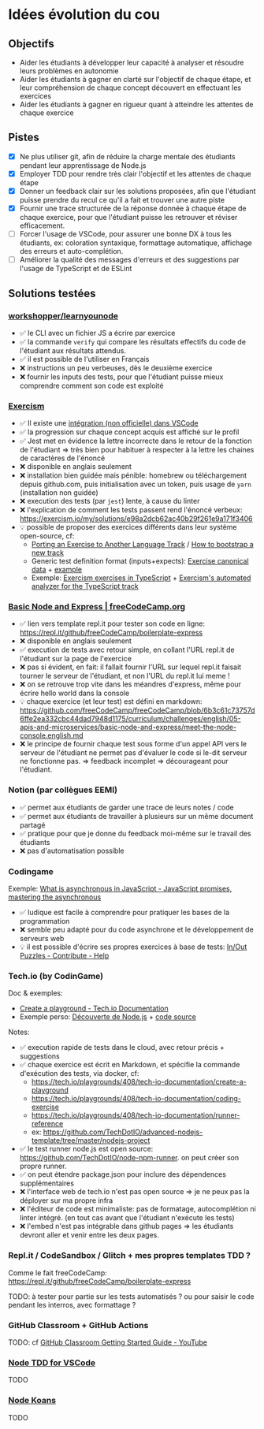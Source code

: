 # Idées évolution du cou

## Objectifs

- Aider les étudiants à développer leur capacité à analyser et résoudre leurs problèmes en autonomie
- Aider les étudiants à gagner en clarté sur l'objectif de chaque étape, et leur compréhension de chaque concept découvert en effectuant les exercices
- Aider les étudiants à gagner en rigueur quant à atteindre les attentes de chaque exercice

## Pistes

- [x] Ne plus utiliser git, afin de réduire la charge mentale des étudiants pendant leur apprentissage de Node.js
- [x] Employer TDD pour rendre très clair l'objectif et les attentes de chaque étape
- [x] Donner un feedback clair sur les solutions proposées, afin que l'étudiant puisse prendre du recul ce qu'il a fait et trouver une autre piste
- [x] Fournir une trace structurée de la réponse donnée à chaque étape de chaque exercice, pour que l'étudiant puisse les retrouver et réviser efficacement.
- [ ] Forcer l'usage de VSCode, pour assurer une bonne DX à tous les étudiants, ex: coloration syntaxique, formattage automatique, affichage des erreurs et auto-complétion.
- [ ] Améliorer la qualité des messages d'erreurs et des suggestions par l'usage de TypeScript et de ESLint

## Solutions testées

### [workshopper/learnyounode](https://github.com/workshopper/learnyounode)

- ✅ le CLI avec un fichier JS a écrire par exercice
- ✅ la commande `verify` qui compare les résultats effectifs du code de l'étudiant aux résultats attendus.
- ✅ il est possible de l'utiliser en Français
- ❌ instructions un peu verbeuses, dès le deuxième exercice
- ❌ fournir les inputs des tests, pour que l'étudiant puisse mieux comprendre comment son code est exploité

### [Exercism](https://exercism.io/my/tracks/typescript)

- ✅ Il existe une [intégration (non officielle) dans VSCode](https://marketplace.visualstudio.com/items?itemName=masonliu.exercism)
- ✅ la progression sur chaque concept acquis est affiché sur le profil
- ✅ Jest met en évidence la lettre incorrecte dans le retour de la fonction de l'étudiant => très bien pour habituer à respecter à la lettre les chaines de caractères de l'énoncé
- ❌ disponible en anglais seulement
- ❌ installation bien guidée mais pénible: homebrew ou téléchargement depuis github.com, puis initialisation avec un token, puis usage de `yarn` (installation non guidée)
- ❌ execution des tests (par `jest`) lente, à cause du linter
- ❌ l'explication de comment les tests passent rend l'énoncé verbeux: https://exercism.io/my/solutions/e98a2dcb62ac40b29f261e9a171f3406
- 💡 possible de proposer des exercices différents dans leur système open-source, cf:
  - [Porting an Exercise to Another Language Track](https://github.com/exercism/docs/blob/master/you-can-help/implement-an-exercise-from-specification.md) / [How to bootstrap a new track](https://github.com/exercism/request-new-language-track/blob/master/README.md#how-to-bootstrap-a-new-track)
  - Generic test definition format (inputs+expects): [Exercise canonical data](https://github.com/exercism/docs/blob/master/you-can-help/improve-exercise-metadata.md#extracting-canonical-test-data) + [example](https://github.com/exercism/problem-specifications/blob/master/exercises/acronym/canonical-data.json)
  - Exemple: [Exercism exercises in TypeScript](https://github.com/exercism/typescript) + [Exercism's automated analyzer for the TypeScript track](https://github.com/exercism/typescript-analyzer)

### [Basic Node and Express | freeCodeCamp.org](https://www.freecodecamp.org/learn/apis-and-microservices/basic-node-and-express/)

- ✅ lien vers template repl.it pour tester son code en ligne: https://repl.it/github/freeCodeCamp/boilerplate-express
- ❌ disponible en anglais seulement
- ✅ execution de tests avec retour simple, en collant l'URL repl.it de l'étudiant sur la page de l'exercice
- ❌ pas si évident, en fait: il fallait fournir l'URL sur lequel repl.it faisait tourner le serveur de l'étudiant, et non l'URL du repl.it lui meme !
- ❌ on se retrouve trop vite dans les méandres d'express, même pour écrire hello world dans la console
- 💡 chaque exercice (et leur test) est défini en markdown: https://github.com/freeCodeCamp/freeCodeCamp/blob/6b3c61c73757d6ffe2ea332cbc44dad7948d1175/curriculum/challenges/english/05-apis-and-microservices/basic-node-and-express/meet-the-node-console.english.md
- ❌ le principe de fournir chaque test sous forme d'un appel API vers le serveur de l'étudiant ne permet pas d'évaluer le code si le-dit serveur ne fonctionne pas. => feedback incomplet => décourageant pour l'étudiant.

### Notion (par collègues EEMI)

- ✅ permet aux étudiants de garder une trace de leurs notes / code
- ✅ permet aux étudiants de travailler à plusieurs sur un même document partagé
- ✅ pratique pour que je donne du feedback moi-même sur le travail des étudiants
- ❌ pas d'automatisation possible

### Codingame

Exemple: [What is asynchronous in JavaScript - JavaScript promises, mastering the asynchronous](https://www.codingame.com/playgrounds/347/javascript-promises-mastering-the-asynchronous/what-is-asynchronous-in-javascript)

- ✅ ludique est facile à comprendre pour pratiquer les bases de la programmation
- ❌ semble peu adapté pour du code asynchrone et le développement de serveurs web
- 💡 il est possible d'écrire ses propres exercices à base de tests: [In/Out Puzzles - Contribute - Help](https://www.codingame.com/playgrounds/40701/contribute---help/writing-the-statement#puzzle-statement)

### Tech.io (by CodinGame)

Doc & exemples:

- [Create a playground - Tech.io Documentation](https://tech.io/playgrounds/408/tech-io-documentation/create-a-playground)
- Exemple perso: [Découverte de Node.js](https://tech.io/my-playgrounds/55085) + [code source](https://github.com/adrienjoly/playground-r8m63hre)

Notes:

- ✅ execution rapide de tests dans le cloud, avec retour précis + suggestions
- ✅ chaque exercice est écrit en Markdown, et spécifie la commande d'exécution des tests, via docker, cf:
  - https://tech.io/playgrounds/408/tech-io-documentation/create-a-playground
  - https://tech.io/playgrounds/408/tech-io-documentation/coding-exercise
  - https://tech.io/playgrounds/408/tech-io-documentation/runner-reference
  - ex: https://github.com/TechDotIO/advanced-nodejs-template/tree/master/nodejs-project
- ✅ le test runner node.js est open source: https://github.com/TechDotIO/node-npm-runner. on peut créer son propre runner.
- ✅ on peut étendre package.json pour inclure des dépendences supplémentaires
- ❌ l'interface web de tech.io n'est pas open source => je ne peux pas la déployer sur ma propre infra
- ❌ l'éditeur de code est minimaliste: pas de formatage, autocomplétion ni linter intégré. (en tout cas avant que l'étudiant n'exécute les tests)
- ❌ l'embed n'est pas intégrable dans github pages => les étudiants devront aller et venir entre les deux pages.

### Repl.it / CodeSandbox / Glitch + mes propres templates TDD ?

Comme le fait freeCodeCamp: https://repl.it/github/freeCodeCamp/boilerplate-express

TODO: à tester pour partie sur les tests automatisés ? ou pour saisir le code pendant les interros, avec formattage ?

### GitHub Classroom + GitHub Actions

TODO: cf [GitHub Classroom Getting Started Guide - YouTube](https://www.youtube.com/playlist?list=PLIRjfNq867bewk3ZGV6Z7a16YDNRCpK3u)

### [Node TDD for VSCode](https://marketplace.visualstudio.com/items?itemName=prashaantt.node-tdd)

TODO

### [Node Koans](https://github.com/rfines/NodeKoans)

TODO

